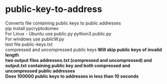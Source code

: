 # public-key-to-address<br>
Converts file containing public keys to public addresses <br>
pip install pycryptodomex<br>
For Linux - Ubuntu use public.py   python3 public.py <br>
For windows use publicW.py<br>
test file public-keys.txt<br>
compressed and uncompressed public keys<b>
Will skip public keys of invalid length<br>
two output files addresses.txt (compressed and uncompressed) and output.txt containing public key and both compressed and uncompressed public addresses<br>
Does 100000 public keys to addresses in less than 10 seconds
  
